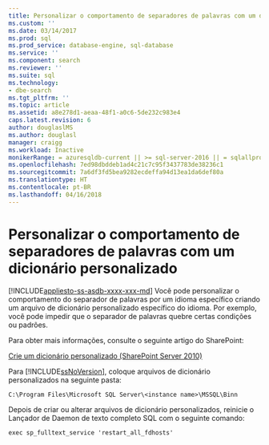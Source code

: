 ```yaml
---
title: Personalizar o comportamento de separadores de palavras com um dicionário personalizado | Microsoft Docs
ms.custom: ''
ms.date: 03/14/2017
ms.prod: sql
ms.prod_service: database-engine, sql-database
ms.service: ''
ms.component: search
ms.reviewer: ''
ms.suite: sql
ms.technology:
- dbe-search
ms.tgt_pltfrm: ''
ms.topic: article
ms.assetid: a8e278d1-aeaa-48f1-a0c6-5de232c983e4
caps.latest.revision: 6
author: douglaslMS
ms.author: douglasl
manager: craigg
ms.workload: Inactive
monikerRange: = azuresqldb-current || >= sql-server-2016 || = sqlallproducts-allversions
ms.openlocfilehash: 7ed98dbddeb1ad4c21c7c95f3437783de38236c1
ms.sourcegitcommit: 7a6df3fd5bea9282ecdeffa94d13ea1da6def80a
ms.translationtype: HT
ms.contentlocale: pt-BR
ms.lasthandoff: 04/16/2018
---
```

# <a name="customize-the-behavior-of-word-breakers-with-a-custom-dictionary"></a>Personalizar o comportamento de separadores de palavras com um dicionário personalizado
[!INCLUDE[appliesto-ss-asdb-xxxx-xxx-md](../../includes/appliesto-ss-asdb-xxxx-xxx-md.md)]
  Você pode personalizar o comportamento do separador de palavras por um idioma específico criando um arquivo de dicionário personalizado específico do idioma. Por exemplo, você pode impedir que o separador de palavras quebre certas condições ou padrões.  
  
 Para obter mais informações, consulte o seguinte artigo do SharePoint:  
  
 [Crie um dicionário personalizado (SharePoint Server 2010)](http://go.microsoft.com/fwlink/?LinkId=215011)  
  
 Para [!INCLUDE[ssNoVersion](../../includes/ssnoversion-md.md)], coloque arquivos de dicionário personalizados na seguinte pasta:  
  
 `C:\Program Files\Microsoft SQL Server\<instance name>\MSSQL\Binn`  
  
 Depois de criar ou alterar arquivos de dicionário personalizados, reinicie o Lançador de Daemon de texto completo SQL com o seguinte comando:  
  
 `exec sp_fulltext_service 'restart_all_fdhosts'`  
  
  
